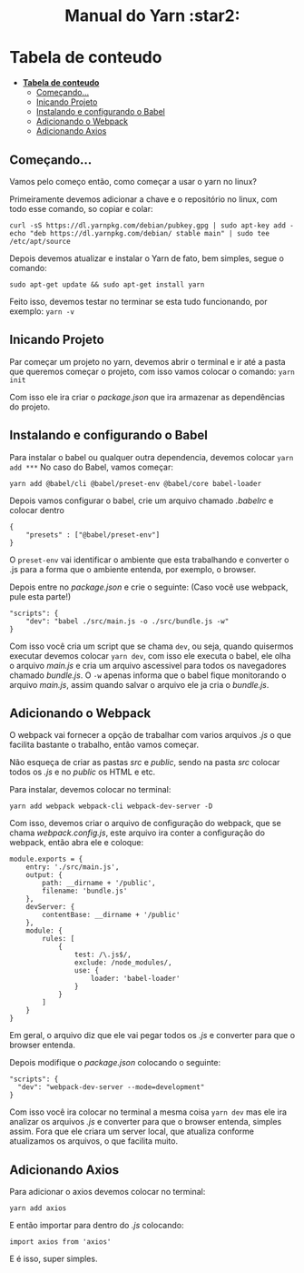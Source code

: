 <h1 align='center'> Manual do Yarn :star2:</h1>

# **Tabela de conteudo**
- [**Tabela de conteudo**](#tabela-de-conteudo)
  - [Começando...](#come%c3%a7ando)
  - [Inicando Projeto](#inicando-projeto)
  - [Instalando e configurando o Babel](#instalando-e-configurando-o-babel)
  - [Adicionando o Webpack](#adicionando-o-webpack)
  - [Adicionando Axios](#adicionando-axios)

<div id='começando'></div>

## Começando...

Vamos pelo começo então, como começar a usar o yarn no linux?

Primeiramente devemos adicionar a chave e o repositório no linux, com todo esse comando, so copiar e colar:

```
curl -sS https://dl.yarnpkg.com/debian/pubkey.gpg | sudo apt-key add -
echo "deb https://dl.yarnpkg.com/debian/ stable main" | sudo tee /etc/apt/source
```

Depois devemos atualizar e instalar o Yarn de fato, bem simples, segue o comando:
```
sudo apt-get update && sudo apt-get install yarn
```

Feito isso, devemos testar no terminar se esta tudo funcionando, por exemplo: `yarn -v`


## Inicando Projeto

Par começar um projeto no yarn, devemos abrir o terminal e ir até a pasta que queremos começar o projeto, com isso vamos colocar o comando: `yarn init`

Com isso ele ira criar o *package.json* que ira armazenar as dependências do projeto.


## Instalando e configurando o Babel

Para instalar o babel ou qualquer outra dependencia, devemos colocar `yarn add ***`
No caso do Babel, vamos começar: 
```
yarn add @babel/cli @babel/preset-env @babel/core babel-loader
```

Depois vamos configurar o babel, crie um arquivo chamado *.babelrc* e colocar dentro
```
{
    "presets" : ["@babel/preset-env"]
}
```
O `preset-env` vai identificar o ambiente que esta trabalhando e converter o .js para a forma que o ambiente entenda, por exemplo, o browser.

Depois entre no *package.json* e crie o seguinte: (Caso você use webpack, pule esta parte!)
```
"scripts": {
    "dev": "babel ./src/main.js -o ./src/bundle.js -w"
}
```

Com isso você cria um script que se chama `dev`, ou seja, quando quisermos executar devemos colocar `yarn dev`, com isso ele executa o babel, ele olha o arquivo *main.js* e cria um arquivo ascessivel para todos os navegadores chamado *bundle.js*.
O `-w` apenas informa que o babel fique monitorando o arquivo *main.js*, assim quando salvar o arquivo ele ja cria o *bundle.js*.


## Adicionando o Webpack

O webpack vai fornecer a opção de trabalhar com varios arquivos *.js* o que facilita bastante o trabalho, então vamos começar.

Não esqueça de criar as pastas *src* e *public*, sendo na pasta *src* colocar todos os *.js* e no *public* os HTML e etc.

Para instalar, devemos colocar no terminal:
```
yarn add webpack webpack-cli webpack-dev-server -D 
```
Com isso, devemos criar o arquivo de configuração do webpack, que se chama *webpack.config.js*, este arquivo ira conter a configuração do webpack, então abra ele e coloque:
```
module.exports = {
    entry: './src/main.js',
    output: {
        path: __dirname + '/public', 
        filename: 'bundle.js'
    },
    devServer: {
        contentBase: __dirname + '/public'
    },
    module: {
        rules: [ 
            {
                test: /\.js$/,
                exclude: /node_modules/, 
                use: {
                    loader: 'babel-loader'
                }
            }
        ]
    }
}
```
Em geral, o arquivo diz que ele vai pegar todos os *.js* e converter para que o browser entenda.

Depois modifique o *package.json* colocando o seguinte:
```
"scripts": {
  "dev": "webpack-dev-server --mode=development"
}
```
Com isso você ira colocar no terminal a mesma coisa `yarn dev` mas ele ira analizar os arquivos *.js* e converter para que o browser entenda, simples assim.
Fora que ele criara um server local, que atualiza conforme atualizamos os arquivos, o que facilita muito.

## Adicionando Axios

Para adicionar o axios devemos colocar no terminal:
```
yarn add axios
```

E então importar para dentro do *.js* colocando:
```
import axios from 'axios'
```

E é isso, super simples.